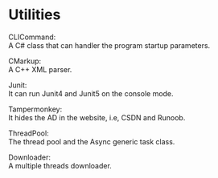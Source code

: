 # Utilities

CLICommand:  
A C# class that can handler the program startup parameters.  
  
CMarkup:  
A C++ XML parser.  
  
Junit:  
It can run Junit4 and Junit5 on the console mode.  
  
Tampermonkey:  
It hides the AD in the website, i.e, CSDN and Runoob.  

ThreadPool:  
The thread pool and the Async generic task class.    

Downloader:  
A multiple threads downloader.  


